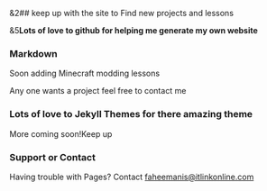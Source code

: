 &2## keep up with the site to Find new projects and lessons 




&5**Lots of love to github for helping me generate my own website**
### Markdown

Soon adding Minecraft modding lessons
    

Any one wants a project feel free to contact me

### Lots of love to Jekyll Themes for there amazing theme

More coming soon!Keep up
### Support or Contact

Having trouble with Pages? Contact faheemanis@itlinkonline.com

